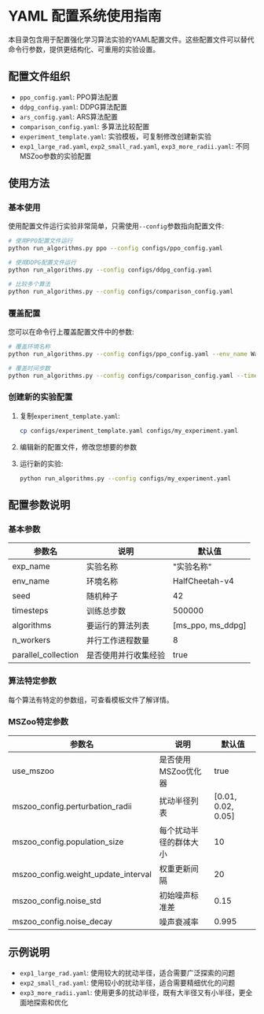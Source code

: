 # YAML 配置系统使用指南

本目录包含用于配置强化学习算法实验的YAML配置文件。这些配置文件可以替代命令行参数，提供更结构化、可重用的实验设置。

## 配置文件组织

- `ppo_config.yaml`: PPO算法配置
- `ddpg_config.yaml`: DDPG算法配置
- `ars_config.yaml`: ARS算法配置
- `comparison_config.yaml`: 多算法比较配置
- `experiment_template.yaml`: 实验模板，可复制修改创建新实验
- `exp1_large_rad.yaml`, `exp2_small_rad.yaml`, `exp3_more_radii.yaml`: 不同MSZoo参数的实验配置

## 使用方法

### 基本使用

使用配置文件运行实验非常简单，只需使用`--config`参数指向配置文件:

```bash
# 使用PPO配置文件运行
python run_algorithms.py ppo --config configs/ppo_config.yaml

# 使用DDPG配置文件运行
python run_algorithms.py --config configs/ddpg_config.yaml

# 比较多个算法
python run_algorithms.py --config configs/comparison_config.yaml
```

### 覆盖配置

您可以在命令行上覆盖配置文件中的参数:

```bash
# 覆盖环境名称
python run_algorithms.py --config configs/ppo_config.yaml --env_name Walker2d-v4

# 覆盖时间步数
python run_algorithms.py --config configs/comparison_config.yaml --timesteps 1000000
```

### 创建新的实验配置

1. 复制`experiment_template.yaml`:
   ```bash
   cp configs/experiment_template.yaml configs/my_experiment.yaml
   ```

2. 编辑新的配置文件，修改您想要的参数

3. 运行新的实验:
   ```bash
   python run_algorithms.py --config configs/my_experiment.yaml
   ```

## 配置参数说明

### 基本参数

| 参数名 | 说明 | 默认值 |
|-------|------|-------|
| exp_name | 实验名称 | "实验名称" |
| env_name | 环境名称 | HalfCheetah-v4 |
| seed | 随机种子 | 42 |
| timesteps | 训练总步数 | 500000 |
| algorithms | 要运行的算法列表 | [ms_ppo, ms_ddpg] |
| n_workers | 并行工作进程数量 | 8 |
| parallel_collection | 是否使用并行收集经验 | true |

### 算法特定参数

每个算法有特定的参数组，可查看模板文件了解详情。

### MSZoo特定参数

| 参数名 | 说明 | 默认值 |
|-------|------|-------|
| use_mszoo | 是否使用MSZoo优化器 | true |
| mszoo_config.perturbation_radii | 扰动半径列表 | [0.01, 0.02, 0.05] |
| mszoo_config.population_size | 每个扰动半径的群体大小 | 10 |
| mszoo_config.weight_update_interval | 权重更新间隔 | 20 |
| mszoo_config.noise_std | 初始噪声标准差 | 0.15 |
| mszoo_config.noise_decay | 噪声衰减率 | 0.995 |

## 示例说明

- `exp1_large_rad.yaml`: 使用较大的扰动半径，适合需要广泛探索的问题
- `exp2_small_rad.yaml`: 使用较小的扰动半径，适合需要精细优化的问题
- `exp3_more_radii.yaml`: 使用更多的扰动半径，既有大半径又有小半径，更全面地探索和优化 
